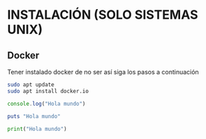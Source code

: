 # INSTALACIÓN (SOLO SISTEMAS UNIX)

## Docker

Tener instalado docker de no ser así siga los pasos a continuación

```bash
sudo apt update
sudo apt install docker.io
```

```javascript
console.log("Hola mundo")
```

```ruby
puts "Hola mundo"
```

```python
print("Hola mundo")
```
